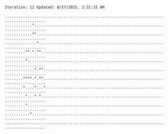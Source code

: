 `Iteration: 12 Updated: 8/27/2025, 2:31:15 AM`
<!-- GOL_START -->
`........................................................................................`</br>
`............*...........................................................................`</br>
`............**..........................................................................`</br>
`..............*.........................................................................`</br>
`.........**.*.**........................................................................`</br>
`.........*..............................................................................`</br>
`.............*.**.......................................................................`</br>
`........****.*.**.......................................................................`</br>
`........*....*...*......................................................................`</br>
`.........*...*.*........................................................................`</br>
`.........*..............................................................................`</br>
`...........*............................................................................`</br>
`........................................................................................`</br>
<!-- GOL_END -->